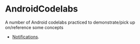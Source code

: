 # AndroidCodelabs

A number of Android codelabs practiced to demonstrate/pick up on/reference some concepts

- [Notifications](NotifyMe).
